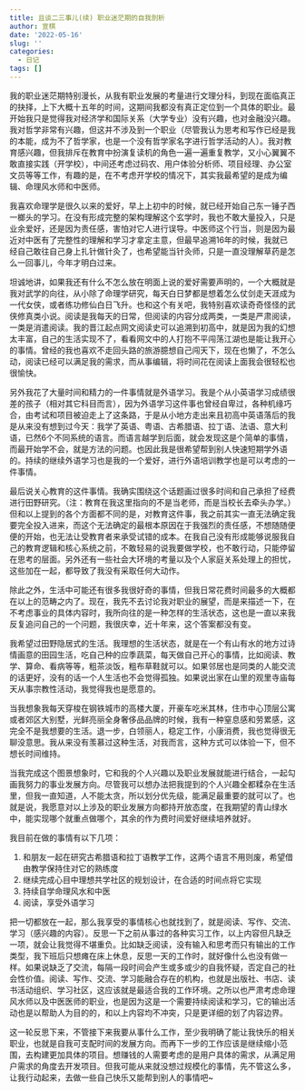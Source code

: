 ```yaml
---
title: 且谈二三事儿(续) 职业迷茫期的自我剖析
author: 宣棋
date: '2022-05-16'
slug: ''
categories:
  - 日记
tags: []
---
```

我的职业迷茫期特别漫长，从我有职业发展的考量进行文理分科，到现在面临真正的抉择，上下大概十五年的时间，这期间我都没有真正定位到一个具体的职业。最开始我只是觉得我对经济学和国际关系（大学专业）没有兴趣，也对金融没兴趣。我对哲学非常有兴趣，但这并不涉及到一个职业（尽管我认为思考和写作已经是我的本能，成为不了哲学家，也是一个没有哲学家名字进行哲学活动的人）。我对教育感兴趣，但我排斥在教育中扮演复读机的角色一遍一遍重复教学，又小心翼翼不敢直接实践（开学校），中间还考虑过码农、用户体验分析师、项目经理、办公室文员等等工作，有趣的是，在不考虑开学校的情况下，其实我最希望的是成为编辑、命理风水师和中医师。

我喜欢命理学是很久以来的爱好，早上上初中的时候，就已经开始自己东一锤子西一榔头的学习。在没有形成完整的架构理解这个玄学时，我也不敢大量投入，只是业余爱好，还是因为责任感，害怕对它人进行误导。中医师这个行当，则是因为最近对中医有了完整性的理解和学习才拿定主意，但最早追溯16年的时候，我就已经自己敢往自己身上扎针做针灸了，也希望能当针灸师，只是一直没理解草药是怎么一回事儿，今年才明白过来。

坦诚地讲，如果我还有什么不怎么放在明面上说的爱好需要声明的，一个大概就是我对武学的向往，从小除了命理学研究，每天白日梦都是想着怎么仗剑走天涯成为一代女侠，或者练功修仙白日飞升。也和这个有关吧，我特别喜欢读奇奇怪怪的武侠修真类小说。阅读是我每天的日常，但阅读的内容分成两类，一类是严肃阅读，一类是消遣阅读。我的晋江起点网文阅读史可以追溯到初高中，就是因为我的幻想太丰富，自己的生活实现不了，看看网文中的人打抱不平闯荡江湖也是能让我开心的事情。曾经的我也喜欢不走回头路的旅游臆想自己闯天下，现在也懒了，不怎么动，阅读已经可以满足我的需求，而从事编辑，将时间花在阅读上面我会很轻松也很愉快。

另外我花了大量时间和精力的一件事情就是外语学习。我是个从小英语学习成绩很差的孩子（相对其它科目而言），因为外语学习这件事也曾经自卑过，各种机缘巧合，由考试和项目被迫走上了这条路，于是从小地方走出来且初高中英语落后的我是从来没有想到过今天：我学了英语、粤语、古希腊语、拉丁语、法语、意大利语，已然6个不同系统的语言。而语言越学到后面，就会发现这是个简单的事情，而最开始学不会，就是方法的问题。也因此我是很希望帮到别人快速短期学外语的。持续的继续外语学习也是我的一个爱好，进行外语培训教学也是可以考虑的一件事情。

最后说关心教育的这件事情。我确实围绕这个话题画过很多时间和自己承担了经费进行田野研究。（注：教育在我这里指向的不是当老师，而是当校长去牵头办学。）但和以上提到的各个方面都不同的是，对教育这件事，我之前其实一直无法确定我要完全投入进来，而这个无法确定的最根本原因在于我强烈的责任感，不想随随便便的开始，也无法让受教育者来承受试错的成本。在我自己没有形成能够说服我自己的教育逻辑和核心系统之前，不敢轻易的说我要做学校，也不敢行动，只能停留在思考的层面。另外还有一些社会大环境的考量以及个人家庭关系处理上的担忧，这些加在一起，都导致了我没有采取任何大动作。

除此之外，生活中可能还有很多我很好奇的事情，但我日常花费时间最多的大概都在以上的范畴之内了。现在，我先不去讨论我对职业的展望，而是来描述一下，在不考虑事业的具体内容时，我所向往的是一种怎样的生活状态，这也是一直以来我反复追问自己的一个问题，我很庆幸，近十年来，这个答案都没有变。

我希望过田野隐居式的生活。我理想的生活状态，就是在一个有山有水的地方过诗情画意的田园生活，吃自己种的应季蔬菜，每天做自己开心的事情，比如阅读、教学、算命、看病等等，粗茶淡饭，粗布草鞋就可以。如果邻居也是同类的人能交流的话更好，没有的话一个人生活也不会觉得孤独。如果说出家在山里的观里寺庙每天从事宗教性活动，我觉得我也是愿意的。

当我想象我每天穿梭在钢铁城市的高楼大厦，开豪车吃米其林，住市中心顶层公寓或者郊区大别墅，光鲜亮丽全身奢侈品品牌的时候，我有一种窒息感和劳累感，这完全不是我想要的生活。退一步，白领丽人，稳定工作，小康消费，我也觉得很无聊没意思。我从来没有羡慕过这种生活，对我而言，这种方式可以体验一下，但不想长时间维持。

当我完成这个图景想象时，它和我的个人兴趣以及职业发展就能进行结合，一起勾画我努力的事业发展方向。尽管我可以想办法把我提到的个人兴趣全都糅杂在生活里，但我一直知道，人不能太贪，所以划分优先级，能满足最重要的就可以了。也就是说，我愿意对以上涉及的职业发展方向都持开放态度，在我期望的青山绿水中，能实现哪个就重点做哪个，其余的作为费时间爱好继续培养就好。

我目前在做的事情有以下几项：
1. 和朋友一起在研究古希腊语和拉丁语教学工作，这两个语言不用则废，希望借由教学保持住对它的熟练度
2. 继续完成心目中理想共学社区的规划设计，在合适的时间点将它实现
3. 持续自学命理风水和中医
4. 阅读，享受外语学习

把一切都放在一起，那么我享受的事情核心也就找到了，就是阅读、写作、交流、学习（感兴趣的内容）。反思一下之前从事过的各种实习工作，以上内容但凡缺乏一项，就会让我觉得不堪重负。比如缺乏阅读，没有输入和思考而只有输出的工作类型，我下班后只想瘫在床上休息，反思一天的工作时，就好像什么也没有做一样。如果说缺乏了交流，每隔一段时间会产生或多或少的自我怀疑，否定自己的社会性价值。阅读、写作、交流、学习能融合存在的机构，也就是出版社、书店、读书活动组织、学习社区，这应该就是最适合我的工作环境。之所以也严肃考虑命理风水师以及中医医师的职业，也是因为这是一个需要持续阅读和学习，它的输出活动也是以帮助人为目的的，和以上内容均不冲突，只是更详细的划了内容边界。

这一轮反思下来，不管接下来我要从事什么工作，至少我明确了能让我快乐的相关职业，也就是自我可支配时间的发展方向。而再下一步的工作应该是继续缩小范围，去构建更加具体的项目。想赚钱的人需要考虑的是用户具体的需求，从满足用户需求的角度去开发项目。但我可能从来就没想过规模化的事情，先不管这么多，让我行动起来，去做一些自己快乐又能帮到别人的事情吧~
